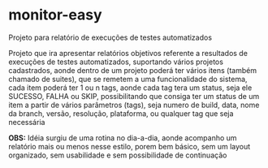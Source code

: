 # monitor-easy

Projeto para relatório de execuções de testes automatizados

Projeto que ira apresentar relatórios objetivos referente a resultados de execuções de testes automatizados, suportando vários projetos cadastrados, aonde dentro de um projeto poderá ter vários itens (também chamado de suites), que se remetem a uma funcionalidade do sistema, cada item poderá ter 1 ou n tags, aonde cada tag tera um status, seja ele SUCESSO, FALHA ou SKIP, possibilitando que consiga ter um status de um item a partir de vários parâmetros (tags), seja numero de build, data, nome da branch, versão, resolução, plataforma, ou qualquer tag que seja necessária

**OBS:** Idéia surgiu de uma rotina no dia-a-dia, aonde acompanho um relatório mais ou menos nesse estilo, porem bem básico, sem um layout organizado, sem usabilidade e sem possibilidade de continuação

